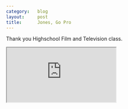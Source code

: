 ```yaml
---
category:   blog
layout:     post
title:      Jones, Go Pro
---
```


Thank you Highschool Film and Television class.

<iframe src="https://docs.google.com/a/dirkkelly.com/file/d/0BzjlnBuyejwpSzhVZjJyYzAwODA/preview">
</iframe>
